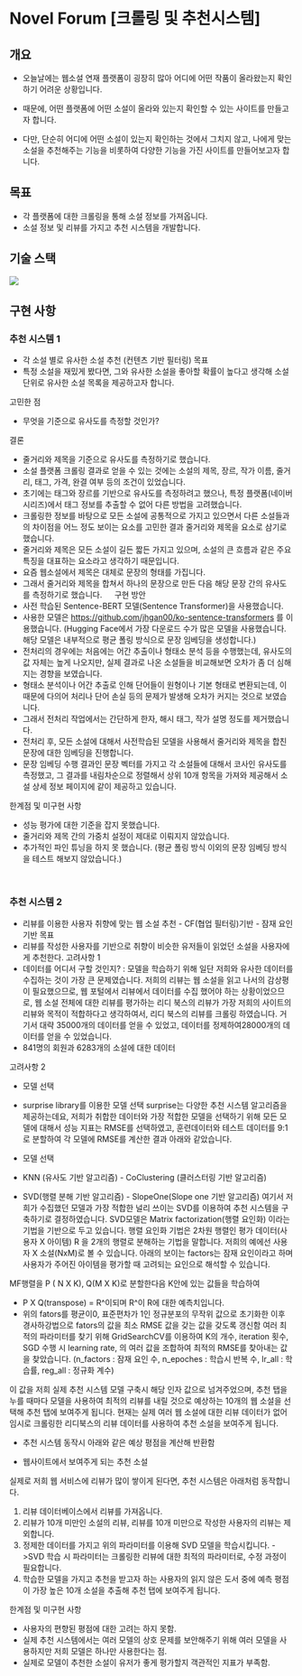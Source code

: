 # Novel Forum [크롤링 및 추천시스템]

개요
---
- 오늘날에는 웹소설 연재 플랫폼이 굉장히 많아 어디에 어떤 작품이 올라왔는지 확인하기 어려운 상황입니다.

- 때문에, 어떤 플랫폼에 어떤 소설이 올라와 있는지 확인할 수 있는 사이트를 만들고자 합니다.

- 다만, 단순히 어디에 어떤 소설이 있는지 확인하는 것에서 그치지 않고, 나에게 맞는 소설을 추천해주는 기능을 비롯하여 다양한 기능을 가진 사이트를 만들어보고자 합니다.


목표
---
- 각 플랫폼에 대한 크롤링을 통해 소설 정보를 가져옵니다.
- 소설 정보 및 리뷰를 가지고 추천 시스템을 개발합니다.


기술 스택
---
<img src="https://img.shields.io/badge/FastAPI-009688?style=for-the-badge&logo=FastAPI&logoColor=white">


구현 사항
---
### 추천 시스템 1
-	각 소설 별로 유사한 소설 추천 (컨텐츠 기반 필터링)
목표
-	특정 소설을 재밌게 봤다면, 그와 유사한 소설을 좋아할 확률이 높다고 생각해 소설 단위로 유사한 소설 목록을 제공하고자 합니다.

고민한 점
-	무엇을 기준으로 유사도를 측정할 것인가?

결론
-	줄거리와 제목을 기준으로 유사도를 측정하기로 했습니다.
-	소설 플랫폼 크롤링 결과로 얻을 수 있는 것에는 소설의 제목, 장르, 작가 이름, 줄거리, 태그, 가격, 완결 여부 등의 조건이 있었습니다.
-	초기에는 태그와 장르를 기반으로 유사도를 측정하려고 했으나, 특정 플랫폼(네이버 시리즈)에서 태그 정보를 추출할 수 없어 다른 방법을 고려했습니다.
-	크롤링한 정보를 바탕으로 모든 소설에 공통적으로 가지고 있으면서 다른 소설들과의 차이점을 어느 정도 보이는 요소를 고민한 결과 줄거리와 제목을 요소로 삼기로 했습니다.
-	줄거리와 제목은 모든 소설이 길든 짧든 가지고 있으며, 소설의 큰 흐름과 같은 주요 특징을 대표하는 요소라고 생각하기 때문입니다.
-	요즘 웹소설에서 제목은 대체로 문장의 형태를 가집니다.
-	그래서 줄거리와 제목을 합쳐서 하나의 문장으로 만든 다음 해당 문장 간의 유사도를 측정하기로 했습니다.
 
구현 방안
-	사전 학습된 Sentence-BERT 모델(Sentence Transformer)을 사용했습니다.
-	사용한 모델은 https://github.com/jhgan00/ko-sentence-transformers  를 이용했습니다. (Hugging Face에서 가장 다운로드 수가 많은 모델을 사용했습니다. 해당 모델은 내부적으로 평균 폴링 방식으로 문장 임베딩을 생성합니다.)
-	전처리의 경우에는 처음에는 어간 추출이나 형태소 분석 등을 수행했는데, 유사도의 값 자체는 높게 나오지만, 실제 결과로 나온 소설들을 비교해보면 오차가 좀 더 심해지는 경향을 보였습니다.
-	형태소 분석이나 어간 추출로 인해 단어들이 원형이나 기본 형태로 변환되는데, 이 때문에 다의어 처리나 단어 손실 등의 문제가 발생해 오차가 커지는 것으로 보였습니다.
-	그래서 전처리 작업에서는 간단하게 한자, 해시 태그, 작가 설명 정도를 제거했습니다.
-	전처리 후, 모든 소설에 대해서 사전학습된 모델을 사용해서 줄거리와 제목을 합친 문장에 대한 임베딩을 진행합니다.
-	문장 임베딩 수행 결과인 문장 벡터를 가지고 각 소설들에 대해서 코사인 유사도를 측정했고, 그 결과를 내림차순으로 정렬해서 상위 10개 항목을 가져와 제공해서 소설 상세 정보 페이지에 같이 제공하고 있습니다.

한계점 및 미구현 사항
-	성능 평가에 대한 기준을 잡지 못했습니다.
-	줄거리와 제목 간의 가중치 설정이 제대로 이뤄지지 않았습니다.
-	추가적인 파인 튜닝을 하지 못 했습니다. (평균 폴링 방식 이외의 문장 임베딩 방식을 테스트 해보지 않았습니다.)

 
### 추천 시스템 2
-	리뷰를 이용한 사용자 취향에 맞는 웹 소설 추천 - CF(협업 필터링)기반 - 잠재 요인 기반
목표
-	리뷰를 작성한 사용자를 기반으로 취향이 비슷한 유저들이 읽었던 소설을 사용자에게 추천한다.
고려사항 1
-	데이터를 어디서 구할 것인지?
: 모델을 학습하기 위해 일단 저희와 유사한 데이터를 수집하는 것이 가장 큰 문제였습니다. 저희의 리뷰는 웹 소설을 읽고 나서의 감상평이 필요했으므로, 웹 포털에서 리뷰에서 데이터를 수집 했어야 하는 상황이었으므로, 웹 소설 전체에 대한 리뷰를 평가하는 리디 북스의 리뷰가 가장 저희의 사이트의 리뷰와 목적이 적합하다고 생각하여서, 리디 북스의 리뷰를 크롤링 하였습니다. 거기서 대략 35000개의 데이터를 얻을 수 있었고, 데이터를 정제하여28000개의 데이터를 얻을 수 있었습니다. 
- 841명의 회원과 6283개의 소설에 대한 데이터 
 


고려사항 2
-	모델 선택
- surprise library를 이용한 모델 선택 
surprise는 다양한 추천 시스템 알고리즘을 제공하는데요, 저희가 취합한 데이터와 가장 적합한  모델을 선택하기 위해 모든 모델에 대해서 성능 지표는 RMSE를 선택하였고, 훈련데이터와 테스트 데이터를 9:1로 분할하여 각 모델에 RMSE를 계산한 결과 아래와 같았습니다.

- 모델 선택 
- KNN (유사도 기반 알고리즘)                      -  CoClustering (클러스터링 기반 알고리즘)  
- SVD(행렬 분해 기반 알고리즘)                - SlopeOne(Slope one 기반 알고리즘) 
여기서 저희가 수집했던 모델과 가장 적합한 널리 쓰이는 SVD를 이용하여 추천 시스템을 구축하기로 결정하였습니다. 
SVD모델은 Matrix factorization(행렬 요인화) 이라는 기법을 기반으로 두고 있습니다. 행렬 요인화 기법은 2차원 행렬인 평가 데이터(사용자 X 아이템) R 을 2개의 행렬로 분해하는 기법을 말합니다. 저희의 예에선 사용자 X 소설(NxM)로 볼 수 있습니다. 아래의 보이는 factors는  잠재 요인이라고 하며 사용자가 주어진 아이템을 평가할 때 고려되는 요인으로 해석할 수 있습니다.
 


MF행렬을 P ( N X K), Q(M X K)로 분할한다음 K안에 있는 값들을 학습하여 
- P X Q(transpose) = R^이되며 R^이 R에 대한 예측치입니다. 
- 위의 fators를 평균이0, 표준편차가 1인 정규분포의 무작위 값으로 초기화한 이후 경사하강법으로 fators의 값을 최소 RMSE 값을 갖는 값을 갖도록 갱신함
여러 최적의 파라미터를 찾기 위해 GridSearchCV를 이용하여 K의 개수, iteration 횟수, SGD 수행 시 learning rate, 의 여러 값을 조합하여 최적의 RMSE를 찾아내는 값을 찾았습니다. 
(n_factors : 잠재 요인 수, n_epoches : 학습시 반복 수, lr_all : 학습률, reg_all : 정규화 계수)
 
이 값을 저희 실제 추천 시스템 모델 구축시 해당 인자 값으로 넘겨주었으며, 추천 탭을 누를 때마다 모델을 사용하여 최적의 리뷰를 내릴 것으로 예상하는 10개의 웹 소설을 선택해 추천 탭에 보여주게 됩니다. 현재는 실제 여러 웹 소설에 대한 리뷰 데이터가 없어 임시로 크롤링한 리디북스의 리뷰 데이터를 사용하여 추천 소설을 보여주게 됩니다.

- 추천 시스템 동작시 아래와 같은 예상 평점을 계산해 반환함 
 



- 웹사이트에서 보여주게 되는 추천 소설 
  
실제로 저희 웹 서비스에 리뷰가 많이 쌓이게 된다면, 추천 시스템은 아래처럼 동작합니다.
1. 리뷰 데이터베이스에서 리뷰를 가져옵니다.
2. 리뷰가 10개 미만인 소설의 리뷰, 리뷰를 10개 미만으로 작성한 사용자의 리뷰는 제외합니다.
3. 정제한 데이터를 가지고 위의 파라미터를 이용해 SVD 모델을 학습시킵니다. 
->SVD 학습 시 파라미터는 크롤링한 리뷰에 대한 최적의 파라미터로, 수정 과정이 필요합니다. 
4. 학습한 모델을 가지고 추천을 받고자 하는 사용자의 읽지 않은 도서 중에 예측 평점이 가장 높은 10개 소설을 추출해 추천 탭에 보여주게 됩니다. 

한계점 및 미구현 사항
-	사용자의 편향된 평점에 대한 고려는 하지 못함. 
-	실제 추천 시스템에서는 여러 모델의 상호 문제를 보안해주기 위해 여러 모델을 사용하지만 저희 모델은 하나만 사용한다는 점.
-	실제로 모델이 추천한 소설이 유저가 좋게 평가할지 객관적인 지표가 부족함.
